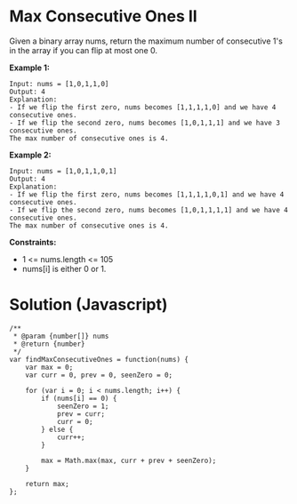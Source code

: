 # Max Consecutive Ones II

Given a binary array nums, return the maximum number of consecutive 1's in the array if you can flip at most one 0.

**Example 1:**
```
Input: nums = [1,0,1,1,0]
Output: 4
Explanation: 
- If we flip the first zero, nums becomes [1,1,1,1,0] and we have 4 consecutive ones.
- If we flip the second zero, nums becomes [1,0,1,1,1] and we have 3 consecutive ones.
The max number of consecutive ones is 4.
```
**Example 2:**
```
Input: nums = [1,0,1,1,0,1]
Output: 4
Explanation: 
- If we flip the first zero, nums becomes [1,1,1,1,0,1] and we have 4 consecutive ones.
- If we flip the second zero, nums becomes [1,0,1,1,1,1] and we have 4 consecutive ones.
The max number of consecutive ones is 4.
 ```

**Constraints:**

* 1 <= nums.length <= 105
* nums[i] is either 0 or 1.

# Solution (Javascript)
```
/**
 * @param {number[]} nums
 * @return {number}
 */
var findMaxConsecutiveOnes = function(nums) {
    var max = 0;
    var curr = 0, prev = 0, seenZero = 0;
    
    for (var i = 0; i < nums.length; i++) {
        if (nums[i] == 0) {
            seenZero = 1;
            prev = curr;
            curr = 0;
        } else {
            curr++;
        }
        
        max = Math.max(max, curr + prev + seenZero);
    }

    return max;
};
```
